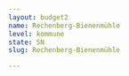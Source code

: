 ```yaml
---
layout: budget2
name: Rechenberg-Bienenmühle
level: kommune
state: SN
slug: Rechenberg-Bienenmühle

---
```



